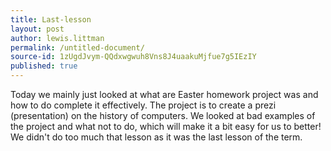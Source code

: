 ```yaml
---
title: Last-lesson
layout: post
author: lewis.littman
permalink: /untitled-document/
source-id: 1zUgdJvym-QQdxwgwuh8Vns8J4uaakuMjfue7g5IEzIY
published: true
---
```

Today we mainly just looked at what are Easter homework project was and how to do complete it effectively. The project is to create a prezi (presentation) on the history of computers. We looked at bad examples of the project and what not to do, which will make it a bit easy for us to better! We didn't do too much that lesson as it was the last lesson of the term.


